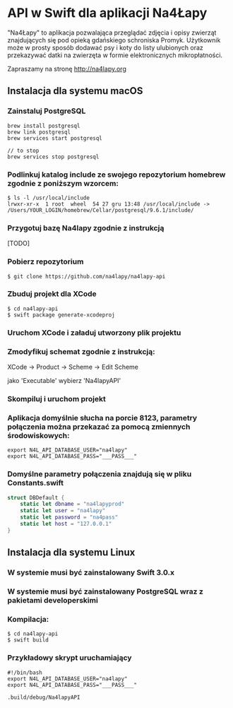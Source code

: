 # API w Swift dla aplikacji Na4Łapy

"Na4Łapy" to aplikacja pozwalająca przeglądać zdjęcia i opisy zwierząt znajdujących się pod opieką gdańskiego schroniska Promyk. Użytkownik może w prosty sposób dodawać psy i koty do listy ulubionych oraz przekazywać datki na zwierzęta w formie elektronicznych mikropłatności.

Zapraszamy na stronę http://na4lapy.org

## Instalacja dla systemu macOS

### Zainstaluj PostgreSQL

```shell
brew install postgresql
brew link postgresql
brew services start postgresql

// to stop 
brew services stop postgresql
```

### Podlinkuj katalog include ze swojego repozytorium homebrew zgodnie z poniższym wzorcem:

```shell
$ ls -l /usr/local/include
lrwxr-xr-x  1 root  wheel  54 27 gru 13:48 /usr/local/include -> /Users/YOUR_LOGIN/homebrew/Cellar/postgresql/9.6.1/include/
```

### Przygotuj bazę Na4lapy zgodnie z instrukcją

[TODO]

### Pobierz repozytorium

```shell
$ git clone https://github.com/na4lapy/na4lapy-api
```

### Zbuduj projekt dla XCode

```shell
$ cd na4lapy-api
$ swift package generate-xcodeproj
```

### Uruchom XCode i załaduj utworzony plik projektu

### Zmodyfikuj schemat zgodnie z instrukcją:

XCode -> Product -> Scheme -> Edit Scheme 

jako 'Executable' wybierz 'Na4lapyAPI'

### Skompiluj i uruchom projekt

### Aplikacja domyślnie słucha na porcie 8123, parametry połączenia można przekazać za pomocą zmiennych środowiskowych:

```shell
export N4L_API_DATABASE_USER="na4lapy"
export N4L_API_DATABASE_PASS="___PASS___"
```

### Domyślne parametry połączenia znajdują się w pliku Constants.swift

```swift
struct DBDefault {
    static let dbname = "na4lapyprod"
    static let user = "na4lapy"
    static let password = "na4pass"
    static let host = "127.0.0.1"
}
```

## Instalacja dla systemu Linux

### W systemie musi być zainstalowany Swift 3.0.x

### W systemie musi być zainstalowany PostgreSQL wraz z pakietami developerskimi

### Kompilacja:

```shell
$ cd na4lapy-api
$ swift build
```

### Przykładowy skrypt uruchamiający

```shell
#!/bin/bash
export N4L_API_DATABASE_USER="na4lapy"
export N4L_API_DATABASE_PASS="___PASS___"

.build/debug/Na4lapyAPI
```
